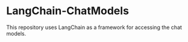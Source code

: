 # LangChain-ChatModels
This repository uses LangChain as a framework for accessing the chat models.

